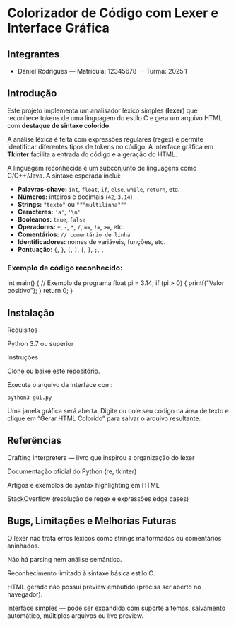 # Colorizador de Código com Lexer e Interface Gráfica

## Integrantes
- Daniel Rodrigues — Matrícula: 12345678 — Turma: 2025.1

## Introdução
Este projeto implementa um analisador léxico simples (**lexer**) que reconhece tokens de uma linguagem do estilo C e gera um arquivo HTML com **destaque de sintaxe colorido**.

A análise léxica é feita com expressões regulares (regex) e permite identificar diferentes tipos de tokens no código. A interface gráfica em **Tkinter** facilita a entrada do código e a geração do HTML.

A linguagem reconhecida é um subconjunto de linguagens como C/C++/Java. A sintaxe esperada inclui:

- **Palavras-chave:** `int`, `float`, `if`, `else`, `while`, `return`, etc.
- **Números:** inteiros e decimais (`42`, `3.14`)
- **Strings:** `"texto"` ou `"""multilinha"""`
- **Caracteres:** `'a'`, `'\n'`
- **Booleanos:** `true`, `false`
- **Operadores:** `+`, `-`, `*`, `/`, `==`, `!=`, `>=`, etc.
- **Comentários:** `// comentário de linha`
- **Identificadores:** nomes de variáveis, funções, etc.
- **Pontuação:** `{`, `}`, `(`, `)`, `[`, `]`, `;`, `,`

### Exemplo de código reconhecido:

int main() {
    // Exemplo de programa
    float pi = 3.14;
    if (pi > 0) {
        printf("Valor positivo");
    }
    return 0;
}

## Instalação

Requisitos

Python 3.7 ou superior

Instruções

Clone ou baixe este repositório.

Execute o arquivo da interface com:

    python3 gui.py

Uma janela gráfica será aberta. Digite ou cole seu código na área de texto e clique em “Gerar HTML Colorido” para salvar o arquivo resultante.

## Referências

Crafting Interpreters — livro que inspirou a organização do lexer

Documentação oficial do Python (re, tkinter)

Artigos e exemplos de syntax highlighting em HTML

StackOverflow (resolução de regex e expressões edge cases)

## Bugs, Limitações e Melhorias Futuras

O lexer não trata erros léxicos como strings malformadas ou comentários aninhados.

Não há parsing nem análise semântica.

Reconhecimento limitado à sintaxe básica estilo C.

HTML gerado não possui preview embutido (precisa ser aberto no navegador).

Interface simples — pode ser expandida com suporte a temas, salvamento automático, múltiplos arquivos ou live preview.
